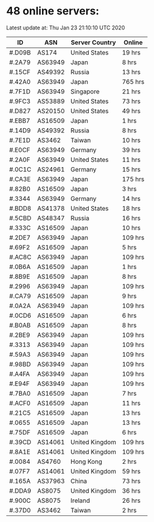 # 48 online servers:

Latest update at: Thu Jan 23 21:10:10 UTC 2020

| ID | ASN | Server Country | Online |
| -- | --- | -------------- | ------ |
| #.D09B | AS174 | United States | 19 hrs |
| #.2A79 | AS63949 | Japan | 8 hrs |
| #.15CF | AS49392 | Russia | 13 hrs |
| #.42A0 | AS63949 | Japan | 765 hrs |
| #.7F1D | AS63949 | Singapore | 21 hrs |
| #.9FC3 | AS53889 | United States | 73 hrs |
| #.D827 | AS20150 | United States | 49 hrs |
| #.EBB7 | AS16509 | Japan | 1 hrs |
| #.14D9 | AS49392 | Russia | 8 hrs |
| #.7E1D | AS3462 | Taiwan | 10 hrs |
| #.E0CF | AS63949 | Germany | 39 hrs |
| #.2A0F | AS63949 | United States | 11 hrs |
| #.0C1C | AS24961 | Germany | 15 hrs |
| #.CA3E | AS63949 | Japan | 175 hrs |
| #.82B0 | AS16509 | Japan | 3 hrs |
| #.3344 | AS63949 | Germany | 14 hrs |
| #.BDD8 | AS41378 | United States | 18 hrs |
| #.5CBD | AS48347 | Russia | 16 hrs |
| #.333C | AS16509 | Japan | 10 hrs |
| #.2DE7 | AS63949 | Japan | 109 hrs |
| #.69F2 | AS16509 | Japan | 5 hrs |
| #.AC8C | AS63949 | Japan | 109 hrs |
| #.0B6A | AS16509 | Japan | 1 hrs |
| #.8B9E | AS16509 | Japan | 8 hrs |
| #.2996 | AS63949 | Japan | 109 hrs |
| #.CA79 | AS16509 | Japan | 9 hrs |
| #.0A2A | AS63949 | Japan | 109 hrs |
| #.0CD6 | AS16509 | Japan | 6 hrs |
| #.B0AB | AS16509 | Japan | 8 hrs |
| #.2BE9 | AS63949 | Japan | 109 hrs |
| #.3313 | AS63949 | Japan | 109 hrs |
| #.59A3 | AS63949 | Japan | 109 hrs |
| #.98BD | AS63949 | Japan | 109 hrs |
| #.A4FA | AS63949 | Japan | 109 hrs |
| #.E94F | AS63949 | Japan | 109 hrs |
| #.7BA0 | AS16509 | Japan | 7 hrs |
| #.ACF0 | AS16509 | Japan | 11 hrs |
| #.21C5 | AS16509 | Japan | 13 hrs |
| #.0655 | AS16509 | Japan | 13 hrs |
| #.75DF | AS16509 | Japan | 6 hrs |
| #.39CD | AS14061 | United Kingdom | 109 hrs |
| #.8A1E | AS14061 | United Kingdom | 109 hrs |
| #.0084 | AS4760 | Hong Kong | 2 hrs |
| #.07F7 | AS14061 | United Kingdom | 59 hrs |
| #.165A | AS37963 | China | 73 hrs |
| #.DDA9 | AS8075 | United Kingdom | 36 hrs |
| #.900C | AS8075 | Ireland | 26 hrs |
| #.37D0 | AS3462 | Taiwan | 2 hrs |

